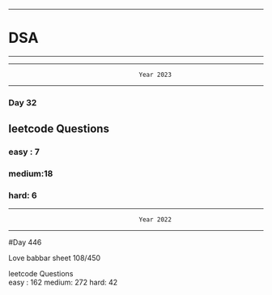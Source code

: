 ******************************************************************************************
# DSA
******************************************************************************************


******************************************************************************************
                                        Year 2023
******************************************************************************************
### Day 32

## leetcode Questions   
### easy : 7
### medium:18
### hard: 6









******************************************************************************************
                                        Year 2022
******************************************************************************************
#Day 446

Love babbar sheet
    108/450
    
leetcode Questions   
easy : 162
medium: 272
hard: 42

 
